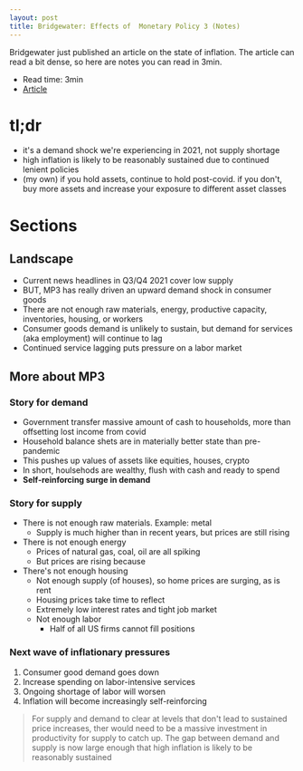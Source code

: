 ```yaml
---
layout: post
title: Bridgewater: Effects of  Monetary Policy 3 (Notes)
---
```


Bridgewater just published an article on the state of inflation. The article
can read a bit dense, so here are notes you can read in 3min.

* Read time: 3min
* [Article](https://www.bridgewater.com/its-mostly-a-demand-shock-not-a-supply-shock-and-its-everywhere)

# tl;dr
- it's a demand shock we're experiencing in 2021, not supply shortage
- high inflation is likely to be reasonably sustained due to continued lenient policies
- (my own) if you hold assets, continue to hold post-covid. if you don't, buy
  more assets and increase your exposure to different asset classes

# Sections

## Landscape
- Current news headlines in Q3/Q4 2021 cover low supply
- BUT, MP3 has really driven an upward demand shock in consumer goods
- There are not enough raw materials, energy, productive capacity, inventories, housing, or workers
- Consumer goods demand is unlikely to sustain, but demand for services (aka employment) will continue to lag
- Continued service lagging puts pressure on a labor market

## More about MP3
### Story for demand
- Government transfer massive amount of cash to households, more than offsetting lost income from covid
- Household balance shets are in materially better state than pre-pandemic
- This pushes up values of assets like equities, houses, crypto
- In short, houlsehods are wealthy, flush with cash and ready to spend
- **Self-reinforcing surge in demand**

### Story for supply
- There is not enough raw materials. Example: metal
	- Supply is much higher than in recent years, but prices are still rising
- There is not enough energy
	- Prices of natural gas, coal, oil are all spiking
	- But prices are rising because
- There's not enough housing
	- Not enough supply (of houses), so home prices are surging, as is rent
	- Housing prices take time to reflect
	- Extremely low interest rates and tight job market
	- Not enough labor
		- Half of all US firms cannot fill positions

### Next wave of inflationary pressures
1. Consumer good demand goes down
2. Increase spending on labor-intensive services
3. Ongoing shortage of labor will worsen
4. Inflation will become increasingly self-reinforcing

> For supply and demand to clear at levels that don't lead to sustained price increases,
> ther would need to be a massive investment in productivity for supply to catch up.
> The gap between demand and supply is now large enough that high inflation is likely
> to be reasonably sustained


